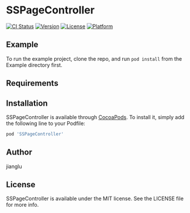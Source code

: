 # SSPageController

[![CI Status](https://img.shields.io/travis/jianglu/SSPageController.svg?style=flat)](https://travis-ci.org/jianglu/SSPageController)
[![Version](https://img.shields.io/cocoapods/v/SSPageController.svg?style=flat)](https://cocoapods.org/pods/SSPageController)
[![License](https://img.shields.io/cocoapods/l/SSPageController.svg?style=flat)](https://cocoapods.org/pods/SSPageController)
[![Platform](https://img.shields.io/cocoapods/p/SSPageController.svg?style=flat)](https://cocoapods.org/pods/SSPageController)

## Example

To run the example project, clone the repo, and run `pod install` from the Example directory first.

## Requirements

## Installation

SSPageController is available through [CocoaPods](https://cocoapods.org). To install
it, simply add the following line to your Podfile:

```ruby
pod 'SSPageController'
```

## Author

jianglu

## License

SSPageController is available under the MIT license. See the LICENSE file for more info.
